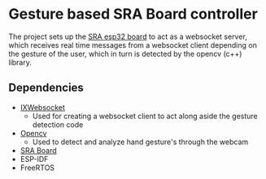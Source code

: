 # Gesture based SRA Board controller
The project sets up the [SRA esp32 board](https://github.com/SRA-VJTI/sra-board-component) to act as a websocket server, which receives real time messages from a websocket client depending on the gesture of the user, which in turn is detected by the opencv (c++) library.

## Dependencies
* [IXWebsocket]()
    * Used for creating a websocket client to act along aside the gesture detection code
* [Opencv]()
    * Used to detect and analyze hand gesture's through the webcam
* [SRA Board](https://github.com/SRA-VJTI/sra-board-component) 
* ESP-IDF
* FreeRTOS